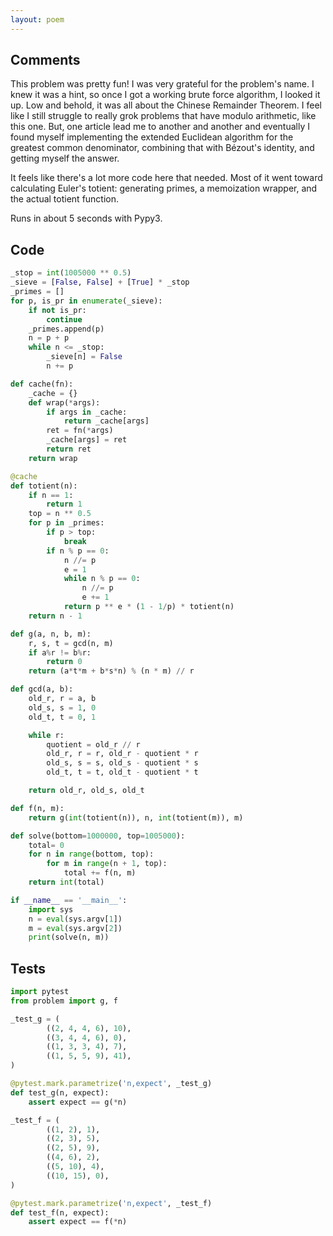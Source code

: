 ```yaml
---
layout: poem
---
```


## Comments

This problem was pretty fun!  I was very grateful for the problem's name.  I
knew it was a hint, so once I got a working brute force algorithm, I looked it
up.  Low and behold, it was all about the Chinese Remainder Theorem.  I feel
like I still struggle to really grok problems that have modulo arithmetic, like
this one.  But, one article lead me to another and another and eventually I
found myself implementing the extended Euclidean algorithm for the greatest
common denominator, combining that with Bézout's identity, and getting myself
the answer.

It feels like there's a lot more code here that needed.  Most of it went toward
calculating Euler's totient: generating primes, a memoization wrapper, and the
actual totient function.

Runs in about 5 seconds with Pypy3.

## Code

```python
_stop = int(1005000 ** 0.5)
_sieve = [False, False] + [True] * _stop
_primes = []
for p, is_pr in enumerate(_sieve):
    if not is_pr:
        continue
    _primes.append(p)
    n = p + p
    while n <= _stop:
        _sieve[n] = False
        n += p

def cache(fn):
    _cache = {}
    def wrap(*args):
        if args in _cache:
            return _cache[args]
        ret = fn(*args)
        _cache[args] = ret
        return ret
    return wrap

@cache
def totient(n):
    if n == 1:
        return 1
    top = n ** 0.5
    for p in _primes:
        if p > top:
            break
        if n % p == 0:
            n //= p
            e = 1
            while n % p == 0:
                n //= p
                e += 1
            return p ** e * (1 - 1/p) * totient(n)
    return n - 1

def g(a, n, b, m):
    r, s, t = gcd(n, m)
    if a%r != b%r:
        return 0
    return (a*t*m + b*s*n) % (n * m) // r

def gcd(a, b):
    old_r, r = a, b
    old_s, s = 1, 0
    old_t, t = 0, 1

    while r:
        quotient = old_r // r
        old_r, r = r, old_r - quotient * r
        old_s, s = s, old_s - quotient * s
        old_t, t = t, old_t - quotient * t

    return old_r, old_s, old_t

def f(n, m):
    return g(int(totient(n)), n, int(totient(m)), m)

def solve(bottom=1000000, top=1005000):
    total= 0
    for n in range(bottom, top):
        for m in range(n + 1, top):
            total += f(n, m)
    return int(total)

if __name__ == '__main__':
    import sys
    n = eval(sys.argv[1])
    m = eval(sys.argv[2])
    print(solve(n, m))
```

## Tests

```python
import pytest
from problem import g, f

_test_g = (
        ((2, 4, 4, 6), 10),
        ((3, 4, 4, 6), 0),
        ((1, 3, 3, 4), 7),
        ((1, 5, 5, 9), 41),
)

@pytest.mark.parametrize('n,expect', _test_g)
def test_g(n, expect):
    assert expect == g(*n)

_test_f = (
        ((1, 2), 1),
        ((2, 3), 5),
        ((2, 5), 9),
        ((4, 6), 2),
        ((5, 10), 4),
        ((10, 15), 0),
)

@pytest.mark.parametrize('n,expect', _test_f)
def test_f(n, expect):
    assert expect == f(*n)
```
